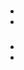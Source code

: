 # 

> 

## 

## 



## 

## 



## 

## 

## 

## 

[]()

## 

## 



## 





## 

### 



### 



### 



### 













### 

- 
- 

### 

- 
- 

